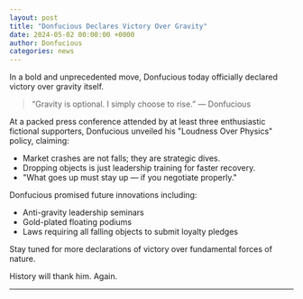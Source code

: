 ```yaml
---
layout: post
title: "Donfucious Declares Victory Over Gravity"
date: 2024-05-02 00:00:00 +0000
author: Donfucious
categories: news
---
```


In a bold and unprecedented move, Donfucious today officially declared victory over gravity itself.

> “Gravity is optional. I simply choose to rise.” — Donfucious

At a packed press conference attended by at least three enthusiastic fictional supporters, Donfucious unveiled his "Loudness Over Physics" policy, claiming:

- Market crashes are not falls; they are strategic dives.
- Dropping objects is just leadership training for faster recovery.
- "What goes up must stay up — if you negotiate properly."

Donfucious promised future innovations including:
- Anti-gravity leadership seminars
- Gold-plated floating podiums
- Laws requiring all falling objects to submit loyalty pledges

Stay tuned for more declarations of victory over fundamental forces of nature.

History will thank him. Again.

---
